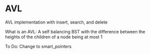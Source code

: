 # AVL
AVL implementation with insert, search, and delete

What is an AVL: A self balancing BST with the difference between the heights of the children of a node being at most 1

To Do: Change to smart_pointers
